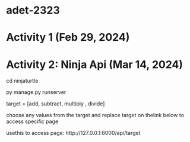 # adet-2323

<h1>Activity 1 (Feb 29, 2024)</h1>

<h1>Activity 2: Ninja Api (Mar 14, 2024)</h1>
<p>cd ninjaturtle</p>
<p>py manage.py runserver</p>
<p>target = [add, subtract, multiply , divide]</p> 
choose any values from the target and replace target on thelink below to access specific page
<p>usethis to access page: http://127.0.0.1:8000/api/target </p>